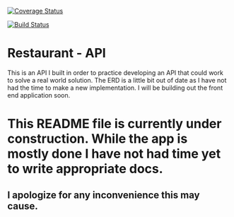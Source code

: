 [![Coverage Status](https://coveralls.io/repos/github/brials/restaurant-api/badge.svg?branch=master)](https://coveralls.io/github/brials/restaurant-api?branch=master)

[![Build Status](https://travis-ci.org/brials/restaurant-api.svg?branch=master)](https://travis-ci.org/brials/restaurant-api)

# Restaurant - API

This is an API I built in order to practice developing an API that could work to solve a real world solution. The ERD is a little bit out of date as I have not had the time to make a new implementation. I will be building out the front end application soon.

# This README file is currently under construction. While the app is mostly done I have not had time yet to write appropriate docs.
## I apologize for any inconvenience this may cause.
